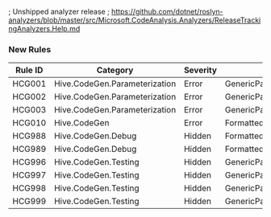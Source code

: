 ﻿; Unshipped analyzer release
; https://github.com/dotnet/roslyn-analyzers/blob/master/src/Microsoft.CodeAnalysis.Analyzers/ReleaseTrackingAnalyzers.Help.md

### New Rules
Rule ID | Category | Severity | Notes
--------|----------|----------|-------
HCG001 | Hive.CodeGen.Parameterization | Error | GenericParameterizationGenerator
HCG002 | Hive.CodeGen.Parameterization | Error | GenericParameterizationGenerator
HCG003 | Hive.CodeGen.Parameterization | Error | GenericParameterizationGenerator
HCG010 | Hive.CodeGen | Error | FormattedResXGenerator
HCG988 | Hive.CodeGen.Debug | Hidden | FormattedResXGenerator
HCG989 | Hive.CodeGen.Debug | Hidden | FormattedResXGenerator
HCG996 | Hive.CodeGen.Testing | Hidden | GenericParameterizationGenerator
HCG997 | Hive.CodeGen.Testing | Hidden | GenericParameterizationGenerator
HCG998 | Hive.CodeGen.Testing | Hidden | GenericParameterizationGenerator
HCG999 | Hive.CodeGen.Testing | Hidden | GenericParameterizationGenerator